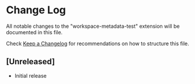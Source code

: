 # Change Log

All notable changes to the "workspace-metadata-test" extension will be documented in this file.

Check [Keep a Changelog](http://keepachangelog.com/) for recommendations on how to structure this file.

## [Unreleased]

- Initial release